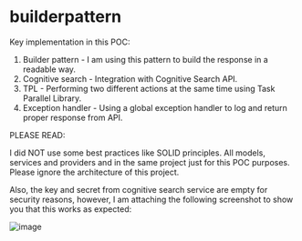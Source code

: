 # builderpattern

Key implementation in this POC:

1. Builder pattern - I am using this pattern to build the response in a readable way.
2. Cognitive search - Integration with Cognitive Search API.
3. TPL - Performing two different actions at the same time using Task Parallel Library.
4. Exception handler - Using a global exception handler to log and return proper response from API.

PLEASE READ:

I did NOT use some best practices like SOLID principles. All models, services and providers and in the same project just for this POC purposes. Please ignore the architecture of this project.

Also, the key and secret from cognitive search service are empty for security reasons, however, I am attaching the following screenshot to show you that this works as expected:

![image](https://user-images.githubusercontent.com/60451076/228695423-ae50c2c7-bc63-4fe4-af57-16e06d345c73.png)
